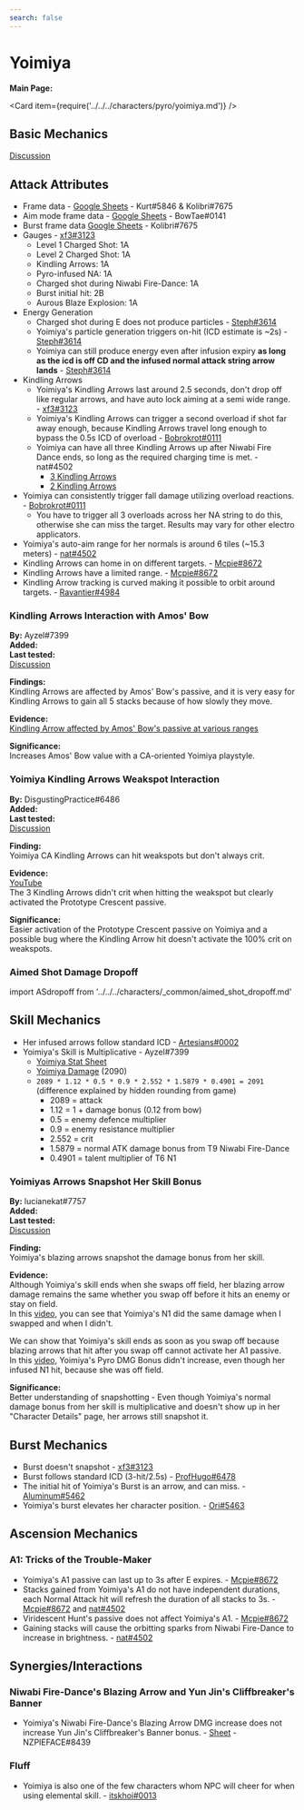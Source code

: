 ```yaml
---
search: false
---
```


# Yoimiya

**Main Page:**

<Card item={require('../../../characters/pyro/yoimiya.md')} />

## Basic Mechanics

[Discussion](https://tickets.deeznuts.moe/ticket-archive/attachments_867272710715736064_878384023569825852_transcript-yoimiya-basic-mechanics.html)

## Attack Attributes

* Frame data - [Google Sheets](https://docs.google.com/spreadsheets/d/1DYYiGSNeFekVt3eQQC_MujkLCd_8rgPIIlpPNvwHKTA/edit?usp=sharing) - Kurt\#5846 & Kolibri\#7675
* Aim mode frame data - [Google Sheets](https://docs.google.com/spreadsheets/d/187T-SngEZUUordjY_K_tF_DdvHjQju9CoBJdp2eJOis/edit?usp=sharing) - BowTae\#0141
* Burst frame data [Google Sheets](https://docs.google.com/spreadsheets/d/1zCwdd6_KYFqMD4OQ_llGLdDshoZTu_1pmAMysxGDQvs/edit?usp=sharing) - Kolibri\#7675
* Gauges - [xf3#3123](https://imgur.com/a/cmgaCZm)
  * Level 1 Charged Shot: 1A
  * Level 2 Charged Shot: 1A
  * Kindling Arrows: 1A
  * Pyro-infused NA: 1A
  * Charged shot during Niwabi Fire-Dance: 1A
  * Burst initial hit: 2B
  * Aurous Blaze Explosion: 1A
* Energy Generation
  * Charged shot during E does not produce particles - [Steph#3614](https://imgur.com/yml32cI)
  * Yoimiya's particle generation triggers on-hit (ICD estimate is ~2s) - [Steph#3614](https://imgur.com/zUi3Gxq)
  * Yoimiya can still produce energy even after infusion expiry **as long as the icd is off CD and the infused normal attack string arrow lands** - [Steph#3614](https://imgur.com/L7RiFfc)
* Kindling Arrows
  * Yoimiya's Kindling Arrows last around 2.5 seconds, don't drop off like regular arrows, and have auto lock aiming at a semi wide range. - [xf3#3123](https://imgur.com/a/l8wot7Y)
  * Yoimiya's Kindling Arrows can trigger a second overload if shot far away enough, because Kindling Arrows travel long enough to bypass the 0.5s ICD of overload - [Bobrokrot#0111](https://youtu.be/rlEAqvFFAfQ)
  * Yoimiya can have all three Kindling Arrows up after Niwabi Fire Dance ends, so long as the required charging time is met. - nat#4502
    * [3 Kindling Arrows](https://youtu.be/XEAJ9ssLmv4)
    * [2 Kindling Arrows](https://youtu.be/G50c8wvMqL4)
* Yoimiya can consistently trigger fall damage utilizing overload reactions. - [Bobrokrot#0111](https://youtu.be/T4niW6uCsC0)
  * You have to trigger all 3 overloads across her NA string to do this, otherwise she can miss the target. Results may vary for other electro applicators.
* Yoimiya's auto-aim range for her normals is around 6 tiles (~15.3 meters) - [nat#4502](https://youtu.be/jUOaFM4R9AQ)
* Kindling Arrows can home in on different targets. - [Mcpie#8672](https://i.imgur.com/sbQgjv8.mp4)
* Kindling Arrows have a limited range. - [Mcpie#8672](https://i.imgur.com/3bgYXfR.mp4)
* Kindling Arrow tracking is curved making it possible to orbit around targets. - [Ravantier#4984](https://imgur.com/mtpNOud)

### Kindling Arrows Interaction with Amos' Bow

**By:** Ayzel\#7399  
**Added:** <Version date="2021-11-11" />  
**Last tested:** <VersionHl date="2021-11-11" />  
[Discussion](https://tickets.deeznuts.moe/ticket-archive/attachments_908499139703214080_908507642199150652_transcript-yoi-kindling-arrows-and-amos.html)

**Findings:**  
 Kindling Arrows are affected by Amos' Bow's passive, and it is very easy for Kindling Arrows to gain all 5 stacks because of how slowly they move.

**Evidence:**  
[Kindling Arrow affected by Amos' Bow's passive at various ranges](https://www.youtube.com/watch?v=-OAt8g15qkM&ab_channel=Ayzel)

**Significance:**  
Increases Amos' Bow value with a CA-oriented Yoimiya playstyle.

### Yoimiya Kindling Arrows Weakspot Interaction

**By:** DisgustingPractice\#6486  
**Added:** <Version date="2022-08-12" />  
**Last tested:** <VersionHl date="2022-08-12" />  
[Discussion](https://tickets.deeznuts.moe/transcripts/yoimiya-kindling-arrows-weakspot-interaction)

**Finding:**  
Yoimiya CA Kindling Arrows can hit weakspots but don't always crit.

**Evidence:**  
[YouTube](https://youtu.be/Ke_y0571V40)  
The 3 Kindling Arrows didn't crit when hitting the weakspot but clearly activated the Prototype Crescent passive.

**Significance:**  
Easier activation of the Prototype Crescent passive on Yoimiya and a possible bug where the Kindling Arrow hit doesn't activate the 100% crit on weakspots.

### Aimed Shot Damage Dropoff

import ASdropoff from '../../../characters/_common/aimed_shot_dropoff.md'

<ASdropoff />

## Skill Mechanics

* Her infused arrows follow standard ICD - [Artesians#0002](https://imgur.com/lebjy1p)
* Yoimiya's Skill is Multiplicative - Ayzel#7399
  * [Yoimiya Stat Sheet](https://i.imgur.com/zEBS0cvh.jpg)
  * [Yoimiya Damage](https://i.imgur.com/3jaKFjV.png) (2090)
  * `2089 * 1.12 * 0.5 * 0.9 * 2.552 * 1.5879 * 0.4901 = 2091` (difference explained by hidden rounding from game)
    * 2089 = attack
    * 1.12 = 1 + damage bonus (0.12 from bow)
    * 0.5 = enemy defence multiplier
    * 0.9 = enemy resistance multiplier
    * 2.552 = crit
    * 1.5879 = normal ATK damage bonus from T9 Niwabi Fire-Dance
    * 0.4901 = talent multiplier of T6 N1

### Yoimiyas Arrows Snapshot Her Skill Bonus

**By:** lucianekat\#7757  
**Added:** <Version date="2022-07-18" />  
**Last tested:** <VersionHl date="2022-07-18" />  
[Discussion](https://tickets.deeznuts.moe/transcripts/yoimiyas-arrows-snapshot-her-skill-bonus)

**Finding:**  
Yoimiya's blazing arrows snapshot the damage bonus from her skill.

**Evidence:**  
Although Yoimiya's skill ends when she swaps off field, her blazing arrow damage remains the same whether you swap off before it hits an enemy or stay on field.  
In this [video](https://youtu.be/xqTe-y5g7Ds), you can see that Yoimiya's N1 did the same damage when I swapped and when I didn't.

We can show that Yoimiya's skill ends as soon as you swap off because blazing arrows that hit after you swap off cannot activate her A1 passive.  
In this [video](https://youtu.be/zw-yje0DMMw), Yoimiya's Pyro DMG Bonus didn't increase, even though her infused N1 hit, because she was off field.

**Significance:**  
Better understanding of snapshotting - Even though Yoimiya's normal damage bonus from her skill is multiplicative and doesn't show up in her "Character Details" page, her arrows still snapshot it.

## Burst Mechanics

* Burst doesn't snapshot - [xf3#3123](https://i.imgur.com/gQwo7gs.mp4)
* Burst follows standard ICD (3-hit/2.5s) - [ProfHugo#6478](https://www.youtube.com/watch?v=XcWfDIDdyEE)
* The initial hit of Yoimiya's Burst is an arrow, and can miss. - [Aluminum#5462](https://youtu.be/mBOPnKHIHtg)
* Yoimiya's burst elevates her character position. - [Ori#5463](https://youtu.be/-QKEeCRe2Vw)

## Ascension Mechanics

### A1: Tricks of the Trouble-Maker

* Yoimiya's A1 passive can last up to 3s after E expires. - [Mcpie#8672](https://i.imgur.com/pIa4ptP.mp4)
* Stacks gained from Yoimiya's A1 do not have independent durations, each Normal Attack hit will refresh the duration of all stacks to 3s. - [Mcpie#8672](https://i.imgur.com/aItiOYk.mp4) and [nat#4502](https://youtu.be/ykg2reBFBDI)
* Viridescent Hunt's passive does not affect Yoimiya's A1. - [Mcpie#8672](https://i.imgur.com/aItiOYk.mp4)
* Gaining stacks will cause the orbitting sparks from Niwabi Fire-Dance to increase in brightness. - [nat#4502](https://youtu.be/GdQM8qDQ6O8)

## Synergies/Interactions

### Niwabi Fire-Dance's Blazing Arrow and Yun Jin's Cliffbreaker's Banner

* Yoimiya's Niwabi Fire-Dance's Blazing Arrow DMG increase does not increase Yun Jin's Cliffbreaker's Banner bonus. - [Sheet](https://docs.google.com/spreadsheets/d/1IsvKVQEc425ObfG1Ak2X8EzI0rCs6sfyBvCgfXInSVM/) - NZPIEFACE\#8439

### Fluff

* Yoimiya is also one of the few characters whom NPC will cheer for when using elemental skill. - [itskhoi#0013](https://www.youtube.com/watch?v=9YkInN2GsUA)
